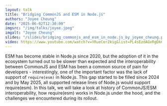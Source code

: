 ```yaml
---
layout: talk
title: "Bridging CommonJS and ESM in Node.js"
authors: "Joyee Cheung"
date: "2025-06-02T12:30:00"
imgsrc: "/img/talks/joyee.jpeg"
imgalt: "Joyee Cheung"
slides: "/slides/bridging_commonjs_and_esm_in_node.js_by_joyee_cheung.pdf"
video: https://www.youtube.com/watch?v=YRueCer2kig&list=PL4sEzdAGvRgDkGm0XYou_lJ5wdmIi7FJY
---
```


ESM has become stable in Node.js since 2020, but the adoption of it in the ecosystem turned out to be slower than expected and the interoperability between CommonJS and ESM has been a common source of pain for developers - interestingly, one of the important factor was the lack of support of `require(esm)` in Node.js. This gap started to be filled since 2024 and by May 2025, all supported release lines of Node.js would support require(esm). In this talk, we will take a look at history of CommonJS/ESM interoperability, how require(esm) works in Node.js under the hood, and the challenges we encountered during its rollout.

